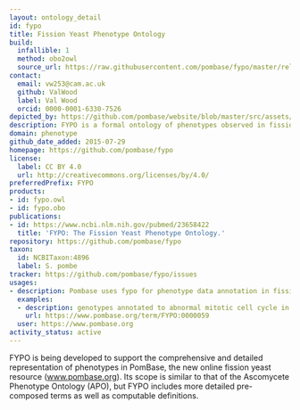 ```yaml
---
layout: ontology_detail
id: fypo
title: Fission Yeast Phenotype Ontology
build:
  infallible: 1
  method: obo2owl
  source_url: https://raw.githubusercontent.com/pombase/fypo/master/release/fypo.owl
contact:
  email: vw253@cam.ac.uk
  github: ValWood
  label: Val Wood
  orcid: 0000-0001-6330-7526
depicted_by: https://github.com/pombase/website/blob/master/src/assets/FYPO_logo_tiny.png
description: FYPO is a formal ontology of phenotypes observed in fission yeast.
domain: phenotype
github_date_added: 2015-07-29
homepage: https://github.com/pombase/fypo
license:
  label: CC BY 4.0
  url: http://creativecommons.org/licenses/by/4.0/
preferredPrefix: FYPO
products:
- id: fypo.owl
- id: fypo.obo
publications:
- id: https://www.ncbi.nlm.nih.gov/pubmed/23658422
  title: 'FYPO: The Fission Yeast Phenotype Ontology.'
repository: https://github.com/pombase/fypo
taxon:
  id: NCBITaxon:4896
  label: S. pombe
tracker: https://github.com/pombase/fypo/issues
usages:
- description: Pombase uses fypo for phenotype data annotation in fission yeast
  examples:
  - description: genotypes annotated to abnormal mitotic cell cycle in fission yeast
    url: https://www.pombase.org/term/FYPO:0000059
  user: https://www.pombase.org
activity_status: active
---
```


FYPO is being developed to support the comprehensive and detailed representation of phenotypes in PomBase, the new online fission yeast resource (www.pombase.org). Its scope is similar to that of the Ascomycete Phenotype Ontology (APO), but FYPO includes more detailed pre-composed terms as well as computable definitions.
